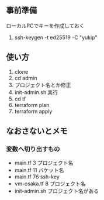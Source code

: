## 事前準備
ローカルPCでキーを作成しておく
1. ssh-keygen -t ed25519 -C "yukip"           

## 使い方
1. clone
2. cd admin
3. プロジェクト名とか修正
4. init-admin.sh 実行
5. cd tf
6. terraform plan
7. terraform apply

## なおさないとメモ
### 変数へ切り出すもの
- main.tf 3  プロジェクト名
- main.tf 11 バケット名
- main.tf 76 ssh-key
- vm-osaka.tf 8 プロジェクト名
- init-admin.sh プロジェクト名がある


